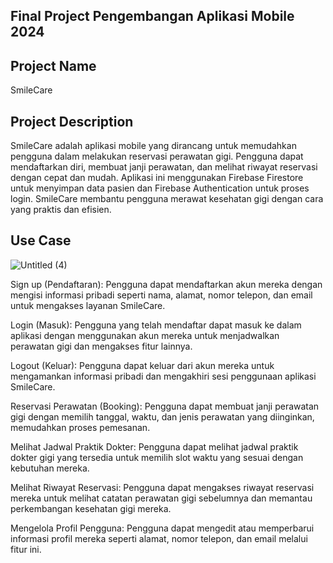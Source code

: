Final Project Pengembangan Aplikasi Mobile 2024
-

Project Name
-
SmileCare

Project Description
-
SmileCare adalah aplikasi mobile yang dirancang untuk memudahkan pengguna dalam melakukan reservasi perawatan gigi. Pengguna dapat mendaftarkan diri, membuat janji perawatan, dan melihat riwayat reservasi dengan cepat dan mudah. Aplikasi ini menggunakan Firebase Firestore untuk menyimpan data pasien dan Firebase Authentication untuk proses login. SmileCare membantu pengguna merawat kesehatan gigi dengan cara yang praktis dan efisien.

Use Case
-
![Untitled (4)](https://github.com/dwiponcosuripto4/078_UASPAM/assets/115076093/4ade4559-9176-4f22-b831-4ad2ad8d16bb)

Sign up (Pendaftaran): Pengguna dapat mendaftarkan akun mereka dengan mengisi informasi pribadi seperti nama, alamat, nomor telepon, dan email untuk mengakses layanan SmileCare.

Login (Masuk): Pengguna yang telah mendaftar dapat masuk ke dalam aplikasi dengan menggunakan akun mereka untuk menjadwalkan perawatan gigi dan mengakses fitur lainnya.

Logout (Keluar): Pengguna dapat keluar dari akun mereka untuk mengamankan informasi pribadi dan mengakhiri sesi penggunaan aplikasi SmileCare.

Reservasi Perawatan (Booking): Pengguna dapat membuat janji perawatan gigi dengan memilih tanggal, waktu, dan jenis perawatan yang diinginkan, memudahkan proses pemesanan.

Melihat Jadwal Praktik Dokter: Pengguna dapat melihat jadwal praktik dokter gigi yang tersedia untuk memilih slot waktu yang sesuai dengan kebutuhan mereka.

Melihat Riwayat Reservasi: Pengguna dapat mengakses riwayat reservasi mereka untuk melihat catatan perawatan gigi sebelumnya dan memantau perkembangan kesehatan gigi mereka.

Mengelola Profil Pengguna: Pengguna dapat mengedit atau memperbarui informasi profil mereka seperti alamat, nomor telepon, dan email melalui fitur ini.
